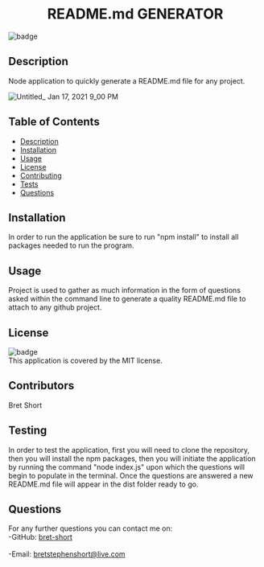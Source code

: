 
<h1 align="center">README.md GENERATOR</h1>

![badge](https://img.shields.io/badge/license-MIT-brightgreen)<br />
## Description
Node application to quickly generate a README.md file for any project.

![Untitled_ Jan 17, 2021 9_00 PM](https://user-images.githubusercontent.com/73445178/104872420-19f60d00-590b-11eb-87c8-103e3ca06dcb.gif)

## Table of Contents
- [Description](#description)
- [Installation](#installation)
- [Usage](#usage)
- [License](#license)
- [Contributing](#contributing)
- [Tests](#tests)
- [Questions](#questions)
## Installation
In order to run the application be sure to run "npm install" to install all packages needed to run the program.
## Usage
Project is used to gather as much information in the form of questions asked within the command line to generate a quality README.md file to attach to any github project.
## License
![badge](https://img.shields.io/badge/license-MIT-brightblue)
<br />
This application is covered by the MIT license. 
## Contributors
Bret Short
## Testing
In order to test the application, first you will need to clone the repository, then you will install the npm packages, then you will initiate the application by running the command "node index.js" upon which the questions will begin to populate in the terminal. Once the questions are answered a new README.md file will appear in the dist folder ready to go.
## Questions
For any further questions you can contact me on:<br />
  -GitHub: [bret-short](https://github.com/bret-short)<br />
<br />
  -Email: bretstephenshort@live.com<br /><br />
  
